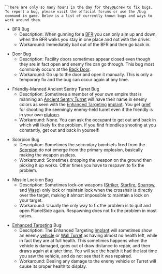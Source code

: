 <page>

<title>

Known Issues

</title>

``<text xml:space="preserve">`There are only so many hours in the day for
the`[`SOE`](../Sony_Online_Entertainment.md)`crew to fix bugs. To report a bug,
please visit the official forums or use the /bug command in game. Below is a
list of currently known bugs and ways to work around them.`

- BFR Bug
  - Description: When gunning for a [BFR](../vehicles/BattleFrame_Robotics.md)
    you can only aim up and down, when the BFR walks you stay in one place and
    not with the driver.
  - Workaround: Immediately bail out of the BFR and then go back in.

<!-- -->

- Door Bug
  - Description: Facility doors sometimes appear closed even though they are in
    fact open and enemy fire can go through. This bug most commonly occurs at
    the [Back Door](../locations/Back_Door.md).
  - Workaround: Go up to the door and open it manually. This is only a temporary
    fix and the bug can occur again at any time.

<!-- -->

- Friendly-Manned Ancient Sentry Turret Bug
  - Description: Sometimes a member of your own empire that is manning an
    [Ancient Sentry Turret](../items/Ancient_Sentry_Turret.md) will have their
    name in enemy colors as seen with the
    [Enhanced Targeting](../implants/Enhanced_Targeting.md)
    [implant](../implants/index.md). You get
    [grief](../terminology/Grief_points.md) for shooting the seemingly
    enemy-held turret even if the friendly is in your own
    [platoon](../terminology/Platoon.md).
  - Workaround: None. You can ask the occupant to get out and back in which will
    likely fix the problem. If you find friendlies shooting at you constantly,
    get out and back in yourself!

<!-- -->

- Scorpion Bug
  - Description: Sometimes the secondary bomblets fired from the
    [Scorpion](../weapons/Scorpion.md) do not emerge from the primary explosion,
    basically making the weapon useless.
  - Workaround: Sometimes dropping the weapon on the ground then picking it up
    works. Other times you have to respawn to fix the problem.

<!-- -->

- Missile Lock-on Bug
  - Description: Sometimes lock-on weapons ([Striker](../weapons/Striker.md),
    [Starfire](../armor/Starfire.md), [Sparrow](../armor/Sparrow.md), and
    [Wasp](../vehicles/Wasp.md)) only lock or maintain lock when the crosshair
    is directly over the target, making it almost impossible to maintain a lock
    on your target.
  - Workaround: Usually the only way to fix the problem is to quit and open
    PlanetSide again. Respawning does not fix the problem in most cases.

<!-- -->

- [Enhanced Targeting](../implants/Enhanced_Targeting.md) Bug
  - Description: The Enhanced Targeting [implant](../implants/index.md) will
    sometimes show an enemy [vehicle](../vehicles/Vehicle.md) or
    [Wall Turret](../items/Phalanx.md) as having almost no health left, while in
    fact they are at full health. This sometimes happens when the vehicle is
    damaged, goes out of draw distance to repair, and then draws again at a
    later time. You will see the health it had the last time you saw the
    vehicle, and do not see that it was repaired.
  - Workaround: Dealing any damage to the enemy vehicle or Turret will cause its
    proper health to display.

</text>
